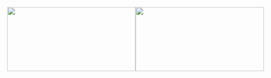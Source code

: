 <div style="display: flex; justify-content: space-between;">
    <img height="150px" width="300px" src="https://github-readme-stats.vercel.app/api?username=UCodeUStory&bg_color=30  ,e96443,904e95&title_color=fff&text_color=fff"/>
    <img height="150px" width="300px" src="https://github-readme-stats.vercel.app/api/top-langs/?username=UCodeUStory&layout=compact&bg_color=30  ,e96443,904e95&title_color=fff&text_color=fff"/>
</div>
<!--
**UCodeUStory/UCodeUStory** is a ✨ _special_ ✨ repository because its `README.md` (this file) appears on your GitHub profile.

Here are some ideas to get you started:

- 🔭 I’m currently working on ...
- 🌱 I’m currently learning ...
- 👯 I’m looking to collaborate on ...
- 🤔 I’m looking for help with ...
- 💬 Ask me about ...
- 📫 How to reach me: ...
- 😄 Pronouns: ...
- ⚡ Fun fact: ...
-->

